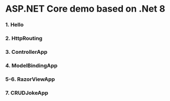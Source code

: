 # ASP.NET Core demo based on .Net 8
### 1. Hello
### 2. HttpRouting
### 3. ControllerApp
### 4. ModelBindingApp
### 5-6. RazorViewApp
### 7. CRUDJokeApp